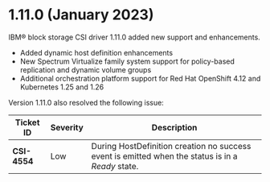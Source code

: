 # 1.11.0 (January 2023)

IBM® block storage CSI driver 1.11.0 added new support and enhancements.
- Added dynamic host definition enhancements
- New Spectrum Virtualize family system support for policy-based replication and dynamic volume groups
- Additional orchestration platform support for Red Hat OpenShift 4.12 and Kubernetes 1.25 and 1.26

Version 1.11.0 also resolved the following issue:

|Ticket ID|Severity|Description|
|---------|--------|-----------|
|**CSI-4554**|Low|During HostDefinition creation no success event is emitted when the status is in a _Ready_ state.|
